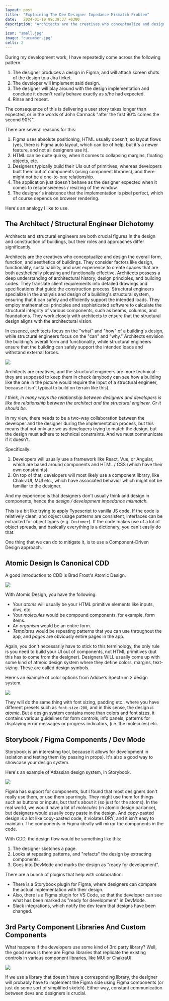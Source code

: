 ```yaml
---
layout: post
title:  "Explaining The Dev Designer Impedance Mismatch Problem"
date:   2024-01-10 09:39:37 +0300
description: "Architects are the creatives who conceptualize and design the overall form, function, and aesthetics of buildings. They consider factors like aesthetics, functionality, sustainability, and user experience to create spaces that are both aesthetically pleasing and functionally effective. Architects possess a deep understanding of architectural history, design principles, and building codes. They translate client requirements into detailed drawings and specifications that guide the construction process. 
"
icon: "small.jpg"
image: "cucumber.jpg"
cells: 2
---
```

During my development work, I have repeatedly come across the following pattern.

1. The designer produces a design in Figma, and will attach screen shots of the design to a Jira ticket.
2. The developer will implement said design.
3. The designer will play around with the design implementation and conclude it doesn't really behave exactly as s/he had expected.
4. Rinse and repeat.

The consequence of this is delivering a user story takes longer than expected, or in the words of John Carmack "after the first 90% comes the second 90%".

There are several reasons for this:

1. Figma uses absolute positioning, HTML usually doesn't, so layout flows (yes, there is Figma auto layout, which can be of help, but it's a newer feature, and not all designers use it).
2. HTML can be quite quirky, when it comes to collapsing margins, floating objects, etc.
3. Designers typically build their UIs out of primitives, whereas developers built them out of components (using component libraries), and there might not be a one-to-one relationship.
4. The application just doesn't behave as the designer expected when it comes to responsiveness / resizing of the window.
5. The designer's insistence that the implementation is pixel perfect, which of course depends on browser rendering.

Here's an analogy I like to use.

## The Architect / Structural Engineer Dichotomy

Architects and structural engineers are both crucial figures in the design and construction of buildings, but their roles and approaches differ significantly.

Architects are the creatives who conceptualize and design the overall form, function, and aesthetics of buildings. They consider factors like design, functionality, sustainability, and user experience to create spaces that are both aesthetically pleasing and functionally effective. Architects possess a deep understanding of architectural history, design principles, and building codes. They translate client requirements into detailed drawings and specifications that guide the construction process. Structural engineers specialize in the analysis and design of a building's structural system, ensuring that it can safely and efficiently support the intended loads. They employ mathematical principles and sophisticated software to calculate the structural integrity of various components, such as beams, columns, and foundations. They work closely with architects to ensure that the structural design aligns with the architectural vision.

In essence, architects focus on the "what" and "how" of a building's design, while structural engineers focus on the "can" and "why." Architects envision the building's overall form and functionality, while structural engineers ensure that the building can safely support the intended loads and withstand external forces.

<img src="hill.jpg" class="img" />

Architects are creatives, and the structural engineers are more technical--they are supposed to keep them in check (anybody can see how a building like the one in the picture would require the input of a structural engineer, because it isn't typical to build on terrain like this).

*I think, in many ways the relationship between designers and developers is like the relationship between the architect and the structural engineer. Or it should be.*

In my view, there needs to be a two-way collaboration between the developer and the designer during the implementation process, but this means that not only are we as developers trying to match the design, but the design must adhere to technical constraints. And we must communicate if it doesn't.

Specifically:

1. Developers will usually use a framework like React, Vue, or Angular, which are based around components and HTML / CSS (which have their own constraints).
2. On top of that, developers will most likely use a component library, like ChakraUI, MUI etc., which have associated behavior which might not be familiar to the designer.

And my experience is that designers don't usually think and design in components, hence the *design / development impedance mismatch.*

This is a bit like trying to apply Typescript to vanilla JS code. If the code is relatively clean, and object usage patterns are consistent, interfaces can be extracted for object types (e.g. `Customer`). If the code makes use of a lot of object spreads, and basically everything is a dictionary, you can't easily do that.

One thing that we can do to mitigate it, is to use a Component-Driven Design approach.

## Atomic Design Is Canonical CDD
A good introduction to CDD is Brad Frost's Atomic Design.

<img src="atomic-design.jpg" class="img" />

With Atomic Design, you have the following:

* Your *atoms* will usually be your HTML primitive elements like inputs, divs, etc.
* Your *molecules* would be compound components, for example, form items.
* An *organism* would be an entire form.
* *Templates* would be repeating patterns that you can use throughout the app, and *pages* are obviously entire pages in the app.

Again, you don't necessarily have to stick to this terminology, the only rule is you need to build your UI out of components, not HTML primitives  (but this has to come from the designer). Designers WILL usually come up with some kind of atmoic design system where they define colors, margins, text-sizing. These are called design symbols. 

Here's an example of color options from Adobe's Spectrum 2 design system.

<img src="colors.jpg" class="img" />

They will do the same thing with font sizing, padding etc., where you have different presets such as `font-size-200`, and in this sense, the design *is atomic*. But a design system contains more than colors and font sizes, it contains various guidelines for form controls, info panels, patterns for displaying error messages or progress indicators, (i.e. the molecules) etc.

## Storybook / Figma Components / Dev Mode

Storybook is an interesting tool, because it allows for development in isolation and testing them (by passing in props). It's also a good way to showcase your design system.

Here's an example of Atlassian design system, in Storybook.

<img src="storybook-addon.png" class="img" />

Figma has support for components, but I found that most designers don't really use them, or use them sparringly. They might use them for things such as buttons or inputs, but that's about it (so just for the atoms). In the real world, we would have a lot of *molecules* (in atomic design parlance), but designers would usually copy paste in the design. And copy-pasted design is a lot like copy-pasted code, it violates DRY, and it isn't easy to maintain. The components in Figma ideally will mirror the components in the code.

With CDD, the design flow would be something like this:

1. The designer sketches a page.
2. Looks at repeating patterns, and "refacts" the design by extracting components.
3. Goes into DevMode and marks the design as "ready for development".

There are a bunch of plugins that help with colaboration:

* There is a Storybook plugin for Figma, where designers can compare the actual implementation with their design.
* Also, there is a Figma plugin for VS Code, so that the developer can see what has been marked as "ready for development" in DevMode.
* Slack integrations, which notify the dev team that designs have been changed.

## 3rd Party Component Libraries And Custom Components

What happens if the developers use some kind of 3rd party library? Well, the good news is there are Figma libraries that replicate the existing controls in various component libraries, like MUI or ChakraUI.

<img src="templates.jpg" class="img" />

If we use a library that doesn't have a corresponding library, the designer will probably have to implement the Figma side using Figma components (or just do some sort of simplified sketch). Either way, constant communication between devs and designers is crucial.

